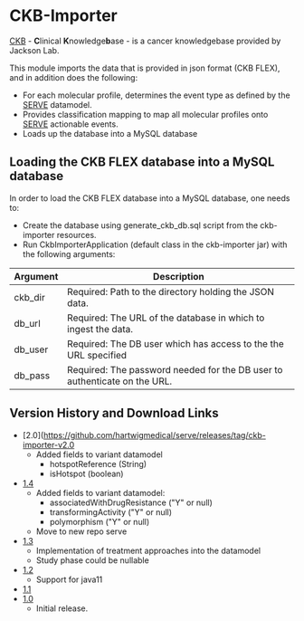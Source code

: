 # CKB-Importer

[CKB](https://ckbhome.jax.org) - **C**linical **K**nowledge**b**ase - is a cancer knowledgebase provided by Jackson Lab. 
 
 This module imports the data that is provided in json format (CKB FLEX), and in addition does the following:
  *  For each molecular profile, determines the event type as defined by the [SERVE](../algo/README.md) datamodel.
  *  Provides classification mapping to map all molecular profiles onto [SERVE](../algo/README.md) actionable events.
  *  Loads up the database into a MySQL database
  
 ## Loading the CKB FLEX database into a MySQL database
 
 In order to load the CKB FLEX database into a MySQL database, one needs to:
  * Create the database using generate_ckb_db.sql script from the ckb-importer resources.
  * Run CkbImporterApplication (default class in the ckb-importer jar) with the following arguments:
  
| Argument | Description                                                               |
|----------|---------------------------------------------------------------------------|
| ckb_dir  | Required: Path to the directory holding the JSON data.                    |
| db_url   | Required: The URL of the database in which to ingest the data.            |
| db_user  | Required: The DB user which has access to the the URL specified           |
| db_pass  | Required: The password needed for the DB user to authenticate on the URL. |

## Version History and Download Links
- [2.0](https://github.com/hartwigmedical/serve/releases/tag/ckb-importer-v2.0
  - Added fields to variant datamodel
    - hotspotReference (String)
    - isHotspot (boolean)
- [1.4](https://github.com/hartwigmedical/serve/releases/tag/ckb-importer-v1.4)
  - Added fields to variant datamodel: 
    - associatedWithDrugResistance ("Y" or null)
    - transformingActivity ("Y" or null) 
    - polymorphism ("Y" or null)
  - Move to new repo serve
- [1.3](https://github.com/hartwigmedical/hmftools/releases/tag/ckb-importer-v1.3)
  - Implementation of treatment approaches into the datamodel
  - Study phase could be nullable 
- [1.2](https://github.com/hartwigmedical/hmftools/releases/tag/ckb-importer-v1.2)
  - Support for java11
- [1.1](https://github.com/hartwigmedical/hmftools/releases/tag/ckb-importer-v1.1)
- [1.0](https://github.com/hartwigmedical/hmftools/releases/tag/ckb-importer-v1.0)
  - Initial release. 